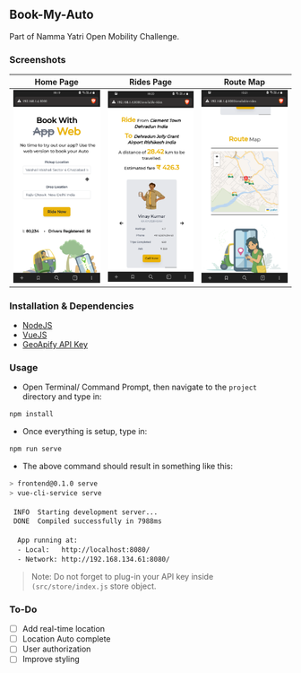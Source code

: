 ## Book-My-Auto
Part of Namma Yatri Open Mobility Challenge.


### Screenshots

Home Page                  |   Rides Page              |         Route Map
:-------------------------:|:-------------------------:|:-------------------------:
![](screenshots/s1.png)    |  ![](screenshots/s2.png)  |     ![](screenshots/s3.png)
 
### Installation & Dependencies

- [NodeJS](https://nodejs.org/en)
- [VueJS](https://vuejs.org/)
- [GeoApify API Key](https://www.geoapify.com/)

### Usage

- Open Terminal/ Command Prompt, then navigate to the `project` directory and type in:

```bash
npm install
```

- Once everything is setup, type in:

```bash
npm run serve
```

- The above command should result in something like this:

```bash
> frontend@0.1.0 serve
> vue-cli-service serve

 INFO  Starting development server...
 DONE  Compiled successfully in 7988ms

  App running at:
  - Local:   http://localhost:8080/ 
  - Network: http://192.168.134.61:8080/
```

> Note: Do not forget to plug-in your API key inside `(src/store/index.js` store object.

### To-Do

- [ ] Add real-time location
- [ ] Location Auto complete
- [ ] User authorization
- [ ] Improve styling
